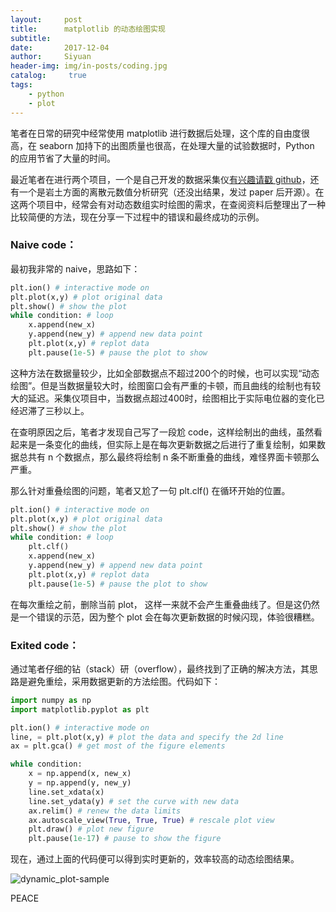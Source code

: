 ```yaml
---
layout:     post
title:      matplotlib 的动态绘图实现
subtitle:   
date:       2017-12-04
author:     Siyuan
header-img: img/in-posts/coding.jpg
catalog: 	 true
tags:
    - python
    - plot
---
```


笔者在日常的研究中经常使用 matplotlib 进行数据后处理，这个库的自由度很高，在 seaborn 加持下的出图质量也很高，在处理大量的试验数据时，Python 的应用节省了大量的时间。

最近笔者在进行两个项目，一个是自己开发的数据采集仪[有兴趣请戳 github](https://github.com/siyuanxu/arduino_analog_sensor)，还有一个是岩土方面的离散元数值分析研究（还没出结果，发过 paper 后开源）。在这两个项目中，经常会有对动态数组实时绘图的需求，在查阅资料后整理出了一种比较简便的方法，现在分享一下过程中的错误和最终成功的示例。

### Naive code：

最初我非常的 naive，思路如下：

```python
plt.ion() # interactive mode on
plt.plot(x,y) # plot original data
plt.show() # show the plot
while condition: # loop
	x.append(new_x)
	y.append(new_y) # append new data point
    plt.plot(x,y) # replot data
    plt.pause(1e-5) # pause the plot to show 
```

这种方法在数据量较少，比如全部数据点不超过200个的时候，也可以实现“动态绘图”。但是当数据量较大时，绘图窗口会有严重的卡顿，而且曲线的绘制也有较大的延迟。采集仪项目中，当数据点超过400时，绘图相比于实际电位器的变化已经迟滞了三秒以上。

在查明原因之后，笔者才发现自己写了一段尬 code，这样绘制出的曲线，虽然看起来是一条变化的曲线，但实际上是在每次更新数据之后进行了重复绘制，如果数据总共有 n 个数据点，那么最终将绘制 n 条不断重叠的曲线，难怪界面卡顿那么严重。

那么针对重叠绘图的问题，笔者又尬了一句 plt.clf() 在循环开始的位置。

```python
plt.ion() # interactive mode on
plt.plot(x,y) # plot original data
plt.show() # show the plot
while condition: # loop
    plt.clf()
    x.append(new_x)
    y.append(new_y) # append new data point
    plt.plot(x,y) # replot data
    plt.pause(1e-5) # pause the plot to show 
```
在每次重绘之前，删除当前 plot， 这样一来就不会产生重叠曲线了。但是这仍然是一个错误的示范，因为整个 plot 会在每次更新数据的时候闪现，体验很糟糕。

### Exited code：

通过笔者仔细的钻（stack）研（overflow），最终找到了正确的解决方法，其思路是避免重绘，采用数据更新的方法绘图。代码如下：

```python
import numpy as np
import matplotlib.pyplot as plt

plt.ion() # interactive mode on 
line, = plt.plot(x,y) # plot the data and specify the 2d line
ax = plt.gca() # get most of the figure elements 

while condition:
    x = np.append(x, new_x)
    y = np.append(y, new_y)
    line.set_xdata(x)
    line.set_ydata(y) # set the curve with new data
    ax.relim() # renew the data limits
    ax.autoscale_view(True, True, True) # rescale plot view
    plt.draw() # plot new figure
    plt.pause(1e-17) # pause to show the figure
```

现在，通过上面的代码便可以得到实时更新的，效率较高的动态绘图结果。

![dynamic_plot-sample](http://www.siyuanxu.com/img/in-posts/dynamic-plot.jpg)

PEACE
